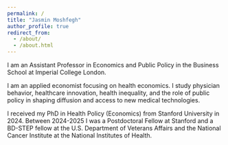 ```yaml
---
permalink: /
title: "Jasmin Moshfegh"
author_profile: true
redirect_from: 
  - /about/
  - /about.html
---
```


I am an Assistant Professor in Economics and Public Policy in the Business School at Imperial College London. 

I am an applied economist focusing on health economics. I study physician behavior, healthcare innovation, health inequality, and the role of public policy in shaping diffusion and access to new medical technologies.

I received my PhD in Health Policy (Economics) from Stanford University in 2024. Between 2024-2025 I was a Postdoctoral Fellow at Stanford and a BD-STEP fellow at the U.S. Department of Veterans Affairs and the National Cancer Institute at the National Institutes of Health.
